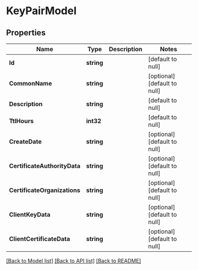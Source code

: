 # KeyPairModel

## Properties
Name | Type | Description | Notes
------------ | ------------- | ------------- | -------------
**Id** | **string** |  | [default to null]
**CommonName** | **string** |  | [optional] [default to null]
**Description** | **string** |  | [default to null]
**TtlHours** | **int32** |  | [default to null]
**CreateDate** | **string** |  | [optional] [default to null]
**CertificateAuthorityData** | **string** |  | [optional] [default to null]
**CertificateOrganizations** | **string** |  | [optional] [default to null]
**ClientKeyData** | **string** |  | [optional] [default to null]
**ClientCertificateData** | **string** |  | [optional] [default to null]

[[Back to Model list]](../README.md#documentation-for-models) [[Back to API list]](../README.md#documentation-for-api-endpoints) [[Back to README]](../README.md)


